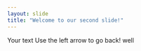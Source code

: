 ```yaml
---
layout: slide
title: "Welcome to our second slide!"
---
```

Your text
Use the left arrow to go back!
well

